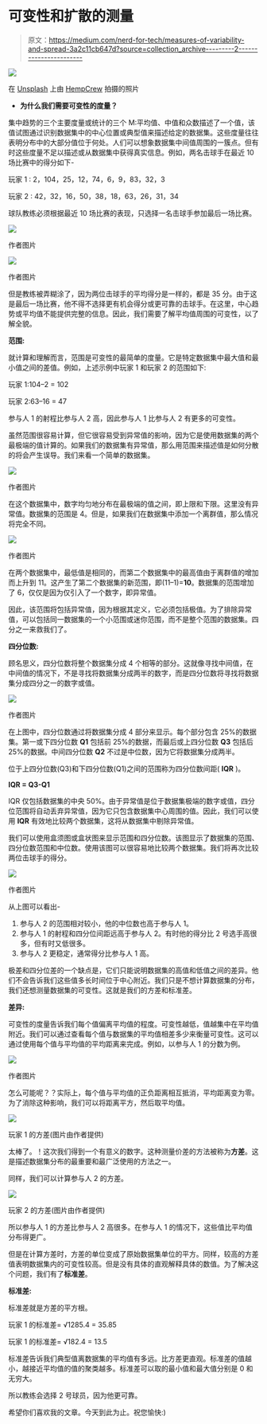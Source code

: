 # 可变性和扩散的测量

> 原文：<https://medium.com/nerd-for-tech/measures-of-variability-and-spread-3a2c11cb647d?source=collection_archive---------2----------------------->

![](img/b82f7fc31c1e9f1bdab855e992f3da33.png)

在 [Unsplash](https://unsplash.com?utm_source=medium&utm_medium=referral) 上由 [HempCrew](https://unsplash.com/@hempcrew?utm_source=medium&utm_medium=referral) 拍摄的照片

*   **为什么我们需要可变性的度量？**

集中趋势的三个主要度量或统计的三个 M:平均值、中值和众数描述了一个值，该值试图通过识别数据集中的中心位置或典型值来描述给定的数据集。这些度量往往表明分布中的大部分值位于何处。人们可以想象数据集中间值周围的一簇点。但有时这些度量不足以描述或从数据集中获得真实信息。例如，两名击球手在最近 10 场比赛中的得分如下-

玩家 1 : 2，104，25，12，74，6，9，83，32，3

玩家 2 : 42，32，16，50，38，18，63，26，31，34

球队教练必须根据最近 10 场比赛的表现，只选择一名击球手参加最后一场比赛。

![](img/d5c94cfdaf8844fecef9424343f02be5.png)

作者图片

![](img/1170294d719eeada045434fe9b1af2e8.png)

作者图片

但是教练被弄糊涂了，因为两位击球手的平均得分是一样的，都是 35 分。由于这是最后一场比赛，他不得不选择更有机会得分或更可靠的击球手。在这里，中心趋势或平均值不能提供完整的信息。因此，我们需要了解平均值周围的可变性，以了解全貌。

**范围:**

就计算和理解而言，范围是可变性的最简单的度量。它是特定数据集中最大值和最小值之间的差值。例如，上述示例中玩家 1 和玩家 2 的范围如下:

玩家 1:104–2 = 102

玩家 2:63–16 = 47

参与人 1 的射程比参与人 2 高，因此参与人 1 比参与人 2 有更多的可变性。

虽然范围很容易计算，但它很容易受到异常值的影响，因为它是使用数据集的两个最极端的值计算的。如果我们的数据集有异常值，那么用范围来描述值是如何分散的将会产生误导。我们来看一个简单的数据集。

![](img/41e91da78e85d156b9eb106f4e8a0fb7.png)

作者图片

在这个数据集中，数字均匀地分布在最极端的值之间，即上限和下限。这里没有异常值。数据集的范围是 4。但是，如果我们在数据集中添加一个离群值，那么情况将完全不同。

![](img/00c02e8375a3f97f50a81a4bac2cd29f.png)

作者图片

在两个数据集中，最低值是相同的，而第二个数据集中的最高值由于离群值的增加而上升到 11。这产生了第二个数据集的新范围，即(11–1)=**10**。数据集的范围增加了 6，仅仅是因为仅引入了一个数字，即异常值。

因此，该范围将包括异常值，因为根据其定义，它必须包括极值。为了排除异常值，可以包括同一数据集的一个小范围或迷你范围，而不是整个范围的数据集。四分之一来救我们了。

**四分位数:**

顾名思义，四分位数将整个数据集分成 4 个相等的部分。这就像寻找中间值，在中间值的情况下，不是寻找将数据集分成两半的数字，而是四分位数将寻找将数据集分成四分之一的数字或值。

![](img/9df52a91d0444c9a7b67bb6600b3ea09.png)

作者图片

在上图中，四分位数通过将数据集分成 4 部分来显示。每个部分包含 25%的数据集。第一或下四分位数 **Q1** 包括前 25%的数据，而最后或上四分位数 **Q3** 包括后 25%的数据。中间四分位数 **Q2** 不过是中位数，因为它将数据集分成两半。

位于上四分位数(Q3)和下四分位数(Q1)之间的范围称为四分位数间距( **IQR** )。

**IQR = Q3-Q1**

IQR 仅包括数据集的中央 50%。由于异常值是位于数据集极端的数字或值，四分位范围将自动丢弃异常值，因为它只包含数据集中心周围的值。因此，我们可以使用 **IQR** 有效地比较两个数据集，这将从数据集中剔除异常值。

我们可以使用盒须图或盒状图来显示范围和四分位数。该图显示了数据集的范围、四分位数范围和中位数。使用该图可以很容易地比较两个数据集。我们将再次比较两位击球手的得分。

![](img/00271346bbf551e8ea15e53a3e5160d1.png)

作者图片

从上图可以看出-

1.  参与人 2 的范围相对较小，他的中位数也高于参与人 1。
2.  参与人 1 的射程和四分位间距远高于参与人 2。有时他的得分比 2 号选手高很多，但有时又低很多。
3.  参与人 2 更稳定，通常得分比参与人 1 高。

极差和四分位差的一个缺点是，它们只能说明数据集的高值和低值之间的差异。他们不会告诉我们这些值多长时间位于中心附近。我们只是不想计算数据集的分布，我们还想测量数据集的可变性。这就是我们的方差和标准差。

**差异:**

可变性的度量告诉我们每个值偏离平均值的程度。可变性越低，值越集中在平均值附近。我们可以通过查看每个值与数据集的平均值相差多少来衡量可变性。这可以通过使用每个值与平均值的平均距离来完成。例如，以参与人 1 的分数为例。

![](img/a55e461e5b773d604bd5ffa78eb525e3.png)

作者图片

怎么可能呢？？实际上，每个值与平均值的正负距离相互抵消，平均距离变为零。为了消除这种影响，我们可以将距离平方，然后取平均值。

![](img/b08c8fec403344c99e197d7f8373f3c8.png)

玩家 1 的方差(图片由作者提供)

太棒了。！这次我们得到一个有意义的数字。这种测量价差的方法被称为**方差**。这是描述数据集分布的最重要和最广泛使用的方法之一。

同样，我们可以计算参与人 2 的方差。

![](img/4d8fc9ae81b7005e578af62e4c118900.png)

玩家 2 的方差(图片由作者提供)

所以参与人 1 的方差比参与人 2 高很多。在参与人 1 的情况下，这些值比平均值分布得更广。

但是在计算方差时，方差的单位变成了原始数据集单位的平方。同样，较高的方差值表明数据集内的可变性较高。但是没有具体的直观解释具体的数值。为了解决这个问题，我们有了**标准差**。

**标准差:**

标准差就是方差的平方根。

玩家 1 的标准差= √1285.4 = 35.85

玩家 1 的标准差= √182.4 = 13.5

标准差告诉我们典型值离数据集的平均值有多远。比方差更直观。标准差的值越小，越接近平均值的值的聚类越多。标准差可以取的最小值和最大值分别是 0 和无穷大。

所以教练会选择 2 号球员，因为他更可靠。

希望你们喜欢我的文章。今天到此为止。祝您愉快:)